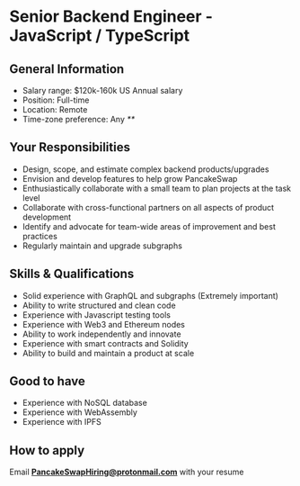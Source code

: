 # Senior Backend Engineer - JavaScript / TypeScript

## **General Information**

* Salary range: $120k-160k US Annual salary
* Position: Full-time
* Location: Remote
* Time-zone preference: Any _\*\*_

## **Your Responsibilities**

* Design, scope, and estimate complex backend products/upgrades
* Envision and develop features to help grow PancakeSwap
* Enthusiastically collaborate with a small team to plan projects at the task level
* Collaborate with cross-functional partners on all aspects of product development
* Identify and advocate for team-wide areas of improvement and best practices
* Regularly maintain and upgrade subgraphs

## **Skills & Qualifications**

* Solid experience with GraphQL and subgraphs \(Extremely important\)
* Ability to write structured and clean code
* Experience with Javascript testing tools
* Experience with Web3 and Ethereum nodes
* Ability to work independently and innovate
* Experience with smart contracts and Solidity
* Ability to build and maintain a product at scale

## **Good to have**

* Experience with NoSQL database
* Experience with WebAssembly
* Experience with IPFS

## **How to apply**

Email **PancakeSwapHiring@protonmail.com** with your resume


